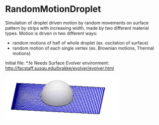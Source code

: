 # RandomMotionDroplet
Simulation of droplet driven motion by random movements on surface pattern by strips with increasing width, made by two different material types. Motion is driven in two different ways:

* random motions of half of whole droplet (ex. oscilation of surface)
* random motion of each single vertex (ex. Brownian motions, Thermal motions)

Initial file: *.fe
Needs Surface Evolver environment: http://facstaff.susqu.edu/brakke/evolver/evolver.html

![alt tag](https://github.com/Gatar/RandomMotionDroplet/blob/master/droplet.png)
